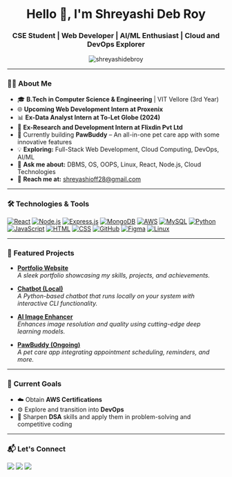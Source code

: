 <h1 align="center">Hello 👋, I'm Shreyashi Deb Roy</h1>
<h3 align="center">CSE Student | Web Developer | AI/ML Enthusiast | Cloud and DevOps Explorer</h3>

<p align="center">
  <img src="https://komarev.com/ghpvc/?username=shreyashidebroy&label=Profile%20views&color=0e75b6&style=flat" alt="shreyashidebroy" />
</p>

---

### 👨‍💻 **About Me**

- 🎓 **B.Tech in Computer Science & Engineering** | VIT Vellore (3rd Year)
- 🌐 **Upcoming Web Development Intern at Proxenix**  
- 📊 **Ex-Data Analyst Intern at To-Let Globe (2024)**  
- 🔬 **Ex-Research and Development Intern at Flixdin Pvt Ltd**  
- 🐾 Currently building **PawBuddy** – An all-in-one pet care app with some innovative features
- 💡 **Exploring:** Full-Stack Web Development, Cloud Computing, DevOps, AI/ML  
- 💬 **Ask me about:** DBMS, OS, OOPS, Linux, React, Node.js, Cloud Technologies  
- 📧 **Reach me at:** [shreyashioff28@gmail.com](mailto:shreyashioff28@gmail.com)

---

### 🛠️ **Technologies & Tools**

<p>
  <a href="https://reactjs.org/" target="_blank"><img src="https://skillicons.dev/icons?i=react" alt="React" /></a>
  <a href="https://nodejs.org/" target="_blank"><img src="https://skillicons.dev/icons?i=nodejs" alt="Node.js" /></a>
  <a href="https://expressjs.com/" target="_blank"><img src="https://skillicons.dev/icons?i=express" alt="Express.js" /></a>
  <a href="https://www.mongodb.com/" target="_blank"><img src="https://skillicons.dev/icons?i=mongodb" alt="MongoDB" /></a>
  <a href="https://aws.amazon.com/" target="_blank"><img src="https://skillicons.dev/icons?i=aws" alt="AWS" /></a>
  <a href="https://www.mysql.com/" target="_blank"><img src="https://skillicons.dev/icons?i=mysql" alt="MySQL" /></a>
  <a href="https://www.python.org/" target="_blank"><img src="https://skillicons.dev/icons?i=python" alt="Python" /></a>
  <a href="https://developer.mozilla.org/en-US/docs/Web/JavaScript" target="_blank"><img src="https://skillicons.dev/icons?i=js" alt="JavaScript" /></a>
  <a href="https://developer.mozilla.org/en-US/docs/Web/HTML" target="_blank"><img src="https://skillicons.dev/icons?i=html" alt="HTML" /></a>
  <a href="https://developer.mozilla.org/en-US/docs/Web/CSS" target="_blank"><img src="https://skillicons.dev/icons?i=css" alt="CSS" /></a>
  <a href="https://github.com/" target="_blank"><img src="https://skillicons.dev/icons?i=github" alt="GitHub" /></a>
  <a href="https://www.figma.com/" target="_blank"><img src="https://skillicons.dev/icons?i=figma" alt="Figma" /></a>
  <a href="https://www.linux.org/" target="_blank"><img src="https://skillicons.dev/icons?i=linux" alt="Linux" /></a>
</p>

---

### 🚀 **Featured Projects**

- **[Portfolio Website](https://github.com/shreyashidebroy/portfolio)**  
  *A sleek portfolio showcasing my skills, projects, and achievements.*
  
- **[Chatbot (Local)](https://github.com/shreyashidebroy/local-chatbot)**  
  *A Python-based chatbot that runs locally on your system with interactive CLI functionality.*

- **[AI Image Enhancer](https://github.com/shreyashidebroy/ai-image-enhancer)**  
  *Enhances image resolution and quality using cutting-edge deep learning models.*

- **[PawBuddy (Ongoing)](https://github.com/shreyashidebroy/pawbuddy)**  
  *A pet care app integrating appointment scheduling, reminders, and more.*

---

### 🎯 **Current Goals**

- ☁️ Obtain **AWS Certifications**  
- ⚙️ Explore and transition into **DevOps**  
- 🧠 Sharpen **DSA** skills and apply them in problem-solving and competitive coding

---

### 📬 **Let's Connect**

<p>
  <a href="https://www.linkedin.com/in/shreyashidebroy/" target="_blank"><img src="https://img.shields.io/badge/-LinkedIn-blue?style=flat-square&logo=linkedin" /></a>
  <a href="mailto:shreyashioff28@gmail.com"><img src="https://img.shields.io/badge/-Email-red?style=flat-square&logo=gmail" /></a>
  <a href="https://lighthearted-sopapillas-122813.netlify.app/"><img src="https://img.shields.io/badge/-Portfolio-orange?style=flat-square&logo=firefox" /></a>
</p>
